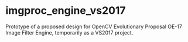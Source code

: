 # imgproc_engine_vs2017
Prototype of a proposed design for OpenCV Evolutionary Proposal OE-17 Image Filter Engine, temporarily as a VS2017 project.
